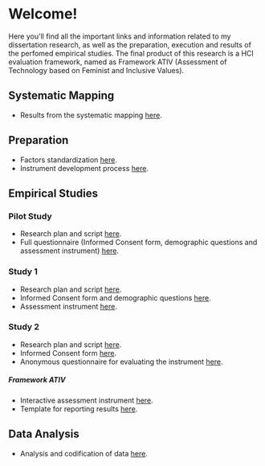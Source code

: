 # Welcome!
Here you'll find all the important links and information related to my dissertation research, as well as the preparation, execution and results of the perfomed empirical studies.
The final product of this research is a HCI evaluation framework, named as Framework ATIV (Assessment of Technology based on Feminist and Inclusive Values).

## Systematic Mapping
* Results from the systematic mapping [here](https://docs.google.com/spreadsheets/d/1ZizMph2wbH9DHGlWvhI2TsZVALlBmkRx/edit?usp=sharing&ouid=103489270086300528512&rtpof=true&sd=true).

## Preparation
* Factors standardization [here](https://docs.google.com/spreadsheets/d/1Bi-2mrpZPsNaz82P_7V4m0P_yGQcpV3P/edit?usp=sharing&ouid=103489270086300528512&rtpof=true&sd=true).
* Instrument development process [here](https://docs.google.com/spreadsheets/d/17U13atfElzuUJnRb6AAmSCaFxHSm4Z09/edit?usp=sharing&ouid=103489270086300528512&rtpof=true&sd=true).

## Empirical Studies

### Pilot Study
* Research plan and script [here](https://docs.google.com/document/d/15uRD78daxF6V_KtC9JzvEilWHghnCXnN/edit?usp=sharing&ouid=102932349864619166393&rtpof=true&sd=true).
* Full questionnaire (Informed Consent form, demographic questions and assessment instrument) [here](https://forms.gle/BBekbuCWi5ruMk4D9).

### Study 1
* Research plan and script [here](https://docs.google.com/document/d/1rIJRUgxZB7ocsfxCP7nSFM2Sh_YfHIgQ/edit?usp=sharing&ouid=102932349864619166393&rtpof=true&sd=true).
* Informed Consent form and demographic questions [here](https://forms.gle/J4EjcwY9WsZzk2B66).
* Assessment instrument [here](https://forms.gle/Ms6iuHyP8DncuKAu6).

### Study 2
* Research plan and script [here](https://docs.google.com/document/d/19pjCgqIBAAw-FU-D947JPfJtkNBdfpzD/edit?usp=sharing&ouid=102932349864619166393&rtpof=true&sd=true).
* Informed Consent form [here](https://forms.gle/6JMWfAUuj5FgRPbc9).
* Anonymous questionnaire for evaluating the instrument [here](https://forms.gle/CmQ8tqYqtK1d9LCH6).
##### Framework ATIV
* Interactive assessment instrument [here](https://docs.google.com/spreadsheets/d/1Aooi0Vq_bV83yRISXIPV-6_3dfHnLVjN/edit?usp=sharing&ouid=103489270086300528512&rtpof=true&sd=true).
* Template for reporting results [here](https://docs.google.com/document/d/1EwrLxlJUKcVvZbv_DRH1tuZuBkJJuTaf/edit?usp=sharing&ouid=102932349864619166393&rtpof=true&sd=true).
 
## Data Analysis
* Analysis and codification of data [here](https://docs.google.com/spreadsheets/d/1BnG6K9K6GiIKHEr4AmffpNJ5zSBKQm6q/edit?usp=sharing&ouid=103489270086300528512&rtpof=true&sd=true).
